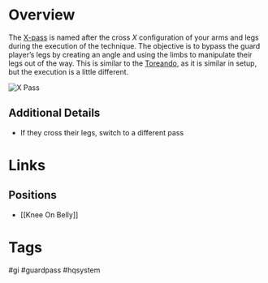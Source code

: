# Overview
The <u>X-pass</u> is named after the cross *X* configuration of your arms and legs during the execution of the technique. The objective is to bypass the guard player’s legs by creating an angle and using the limbs to manipulate their legs out of the way. This is similar to the [Toreando](obsidian://open?vault=BJJ%20Notes&file=Guard%20Passing%2FToreando), as it is similar in setup, but the execution is a little different.

![X Pass](https://evolve-mma.com/wp-content/uploads/2024/01/x-pass-bjj-1.jpg)
## Additional Details
- If they cross their legs, switch to a different pass
# Links
## Positions
- [[Knee On Belly]]
# Tags
#gi #guardpass #hqsystem 